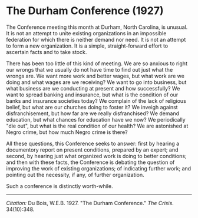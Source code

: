 <!--
title:   The Durham Conference
author:  Du Bois, W.E.B.
journal: The Crisis
year:    1927
volume:  34
issue:   10
pages:   348
-->
# The Durham Conference (1927)

The Conference meeting this month at Durham, North Carolina, is unusual. It is not an attempt to unite existing organizations in an impossible federation for which there is neither demand nor need. It is not an attempt to form a new organization. It is a simple, straight-forward effort to ascertain facts and to take stock. 

There has been too little of this kind of meeting. We are so anxious to right our wrongs that we usually do not have time to find out just what the wrongs are. We want more work and better wages, but what work are we doing and what wages are we receiving? We want to go into business, but what business are we conducting at present and how successfully? We want to spread banking and insurance, but what is the condition of our banks and insurance societies today? We complain of the lack of religious belief, but what are our churches doing to foster it? We inveigh against disfranchisement, but how far are we really disfranchised? We demand education, but what chances for education have we now? We periodically "die out", but what is the real condition of our health? We are astonished at Negro crime, but how much Negro crime is there? 

All these questions, this Conference seeks to answer: first by hearing a documentory report on present conditions, prepared by an expert; and second, by hearing just what organized work is doing to better conditions; and then with these facts, the Conference is debating the question of improving the work of existing organizations; of indicating further work; and pointing out the necessity, if any, of further organization. 

Such a conference is distinctly worth-while. 

_________________
*Citation:* Du Bois, W.E.B. 1927. "The Durham Conference." *The Crisis*. 34(10):348.